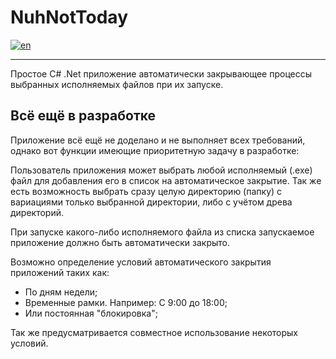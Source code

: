 ﻿# NuhNotToday

[![en](https://img.shields.io/badge/lang-en-red.svg)](README.md)

---

Простое C# .Net приложение автоматически закрывающее процессы выбранных исполняемых файлов при их запуске.

## Всё ещё в разработке

Приложение всё ещё не доделано и не выполняет всех требований, однако вот функции имеющие приоритетную задачу в разработке:

Пользователь приложения может выбрать любой исполняемый (.exe) файл для добавления его в список на автоматическое закрытие.
Так же есть возможность выбрать сразу целую директорию (папку) с вариациями только выбранной директории, либо с учётом древа директорий.

При запуске какого-либо исполняемого файла из списка запускаемое приложение должно быть автоматически закрыто.

Возможно определение условий автоматического закрытия приложений таких как:
* По дням недели;
* Временные рамки. Например: С 9:00 до 18:00;
* Или постоянная "блокировка";

Так же предусматривается совместное использование некоторых условий.
